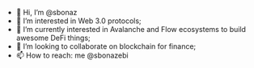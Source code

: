 - 👋 Hi, I’m @sbonaz
- 👀 I’m interested in Web 3.0 protocols;
- 🌱 I’m currently interested in Avalanche and Flow ecosystems to build awesome DeFi things;
- 💞️ I’m looking to collaborate on blockchain for finance;
- 📫 How to reach: me @sbonazebi

<!---
sbonaz/sbonaz is a ✨ special ✨ repository because its `README.md` (this file) appears on your GitHub profile.
You can click the Preview link to take a look at your changes.
--->
